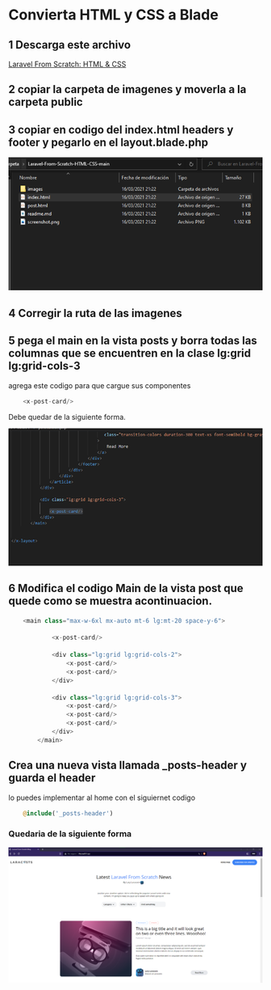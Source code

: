 # Convierta HTML y CSS a Blade

## 1 Descarga este archivo 
[Laravel From Scratch: HTML & CSS](https://github.com/laracasts/Laravel-From-Scratch-HTML-CSS)


##  2 copiar la carpeta de imagenes y moverla a la carpeta public

## 3 copiar en codigo del index.html headers y footer y pegarlo en el layout.blade.php

![img](img/Taller%2031/2.png)

## 4 Corregir la ruta de las imagenes


## 5 pega el main en la vista posts y borra todas las columnas que se encuentren en la clase lg:grid lg:grid-cols-3
agrega este codigo para que cargue sus componentes
```php
    <x-post-card/>
```
Debe quedar de la siguiente forma.

![img](img/Taller%2031/3.png)
## 6 Modifica el codigo Main de la vista post que quede como se muestra acontinuacion.
```php
    <main class="max-w-6xl mx-auto mt-6 lg:mt-20 space-y-6">
            
            <x-post-card/>
            
            <div class="lg:grid lg:grid-cols-2">
                <x-post-card/>
                <x-post-card/>
            </div>

            <div class="lg:grid lg:grid-cols-3">               
                <x-post-card/>
                <x-post-card/>
                <x-post-card/>
            </div>
        </main>
```

## Crea una nueva vista llamada _posts-header y guarda el header 
lo puedes implementar al home con el siguiernet codigo
```php
    @include('_posts-header')
```
### Quedaria de la siguiente forma
![img](img/Taller%2031/web.png)
